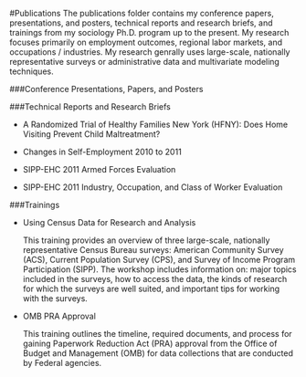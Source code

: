 #Publications
The publications folder contains my conference papers, presentations, and posters, technical reports and research briefs, and trainings from my sociology Ph.D. program up to the present. My research focuses primarily on employment outcomes, regional labor markets, and occupations / industries. My research genrally uses large-scale, nationally representative surveys or administrative data and multivariate modeling techniques.

###Conference Presentations, Papers, and Posters


###Technical Reports and Research Briefs
* A Randomized Trial of Healthy Families New York (HFNY): Does Home Visiting Prevent Child Maltreatment?

* Changes in Self-Employment 2010 to 2011

* SIPP-EHC 2011 Armed Forces Evaluation

* SIPP-EHC 2011 Industry, Occupation, and Class of Worker Evaluation


###Trainings
* Using Census Data for Research and Analysis

  This training provides an overview of three large-scale, nationally representative Census Bureau surveys: American     Community Survey (ACS), Current Population Survey (CPS), and Survey of Income Program Participation (SIPP). The workshop includes information on: major topics included in the surveys, how to access the data, the kinds of research for which the surveys are well suited, and important tips for working with the surveys. 

* OMB PRA Approval

  This training outlines the timeline, required documents, and process for gaining Paperwork Reduction Act (PRA) approval from the Office of Budget and Management (OMB) for data collections that are conducted by Federal agencies.
